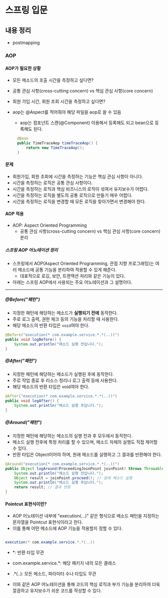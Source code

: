 # 스프링 입문

## 내용 정리

+ postmapping

### AOP

#### AOP가 필요한 상황
- 모든 메소드의 호출 시간을 측정하고 싶다면?
- 공통 관심 사항(cross-cutting concern) vs 핵심 관심 사항(core concern)
- 회원 가입 시간, 회원 조회 시간을 측정하고 싶다면?


- aop는 @Aspect를 적어줘야 해당 파일을 aop로 쓸 수 있음
    + aop는 컴포넌트 스캔(@Component) 이용해서 등록해도 되고 bean으로 등록해도 된다.
    
  ```java
    @Bean
    public TimeTraceAop timeTraceAop() {
        return new TimeTraceAop();
    }
    ```
  
#### 문제
- 회원가입, 회원 조회에 시간을 측정하는 기능은 핵심 관심 사항이 아니다.
- 시간을 측정하는 로직은 공통 관심 사항이다.
- 시간을 측정하는 로직과 핵심 비즈니스의 로직이 섞여서 유지보수가 어렵다.
- 시간을 측정하는 로직을 별도의 공통 로직으로 만들기 매우 어렵다.
- 시간을 측정하는 로직을 변경할 때 모든 로직을 찾아가면서 변경해야 한다.

#### AOP 적용
- AOP: Aspect Oriented Programming
  + 공통 관심 사항(cross-cutting concern) vs 핵심 관심 사항(core concern) 분리

##### 스프링 AOP 어노테이션 정리

- 스프링에서 AOP(Aspect Oriented Programming, 관점 지향 프로그래밍)는 여러 메소드에 공통 기능을 분리하여 적용할 수 있게 해준다. 
  - 대표적으로 로깅, 보안, 트랜잭션 처리와 같은 기능이 있다.
- 아래는 스프링 AOP에서 사용되는 주요 어노테이션과 그 설명이다.

---

##### @Before("패턴")

- 지정한 패턴에 해당하는 메소드가 **실행되기 전에** 동작한다.
- 주로 로그 출력, 권한 체크 등의 기능을 처리할 때 사용한다.
- 해당 메소드의 반환 타입은 `void`여야 한다.

```java
@Before("execution(* com.example.service.*.*(..))")
public void logBefore() {
    System.out.println("메소드 실행 전입니다.");
}
```

##### @After("패턴")
- 지정한 패턴에 해당하는 메소드가 실행된 후에 동작한다.
- 주로 작업 종료 후 리소스 정리나 로그 출력 등에 사용한다.
- 해당 메소드의 반환 타입은 void여야 한다.

```java
@After("execution(* com.example.service.*.*(..))")
public void logAfter() {
    System.out.println("메소드 실행 후입니다.");
}
```

##### @Around("패턴")
- 지정한 패턴에 해당하는 메소드의 실행 전과 후 모두에서 동작한다.
- 메소드 실행 전후에 특정 처리를 할 수 있으며, 메소드 자체의 실행도 직접 제어할 수 있다.
- 반환 타입은 Object이어야 하며, 원래 메소드를 실행하고 그 결과를 반환해야 한다.

```java
@Around("execution(* com.example.service.*.*(..))")
public Object logAround(ProceedingJoinPoint joinPoint) throws Throwable {
    System.out.println("메소드 실행 전입니다.");
    Object result = joinPoint.proceed(); // 원래 메소드 실행
    System.out.println("메소드 실행 후입니다.");
    return result; // 결과 반환
}
```

#### Pointcut 표현식이란?
- AOP 어노테이션 내부에 "execution(...)" 같은 형식으로 메소드 패턴을 지정하는 문자열을 Pointcut 표현식이라고 한다.
- 이를 통해 어떤 메소드에 AOP 기능을 적용할지 정할 수 있다.


```java

execution(* com.example.service.*.*(..))
```
 - *: 반환 타입 무관
- com.example.service.*: 해당 패키지 내의 모든 클래스
- .*(..): 모든 메소드, 파라미터 수나 타입도 무관

- 이와 같은 AOP 어노테이션을 통해 코드의 핵심 로직과 부가 기능을 분리하여 더욱 깔끔하고 유지보수가 쉬운 코드를 작성할 수 있다.